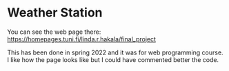 # Weather Station

You can see the web page there:
https://homepages.tuni.fi/linda.r.hakala/final_project

This has been done in spring 2022 and it was for web programming course.
I like how the page looks like but I could have commented better the code.
